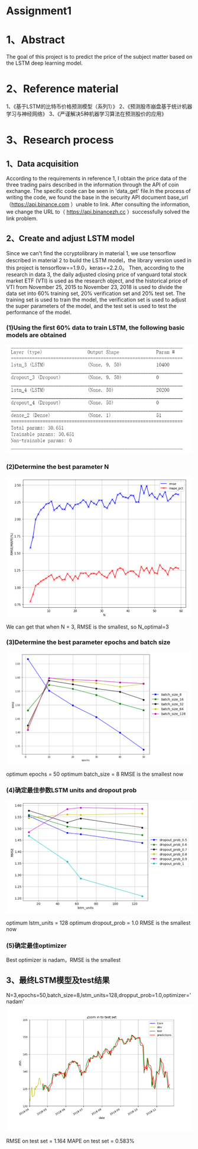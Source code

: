 Assignment1
==
# 1、Abstract
The goal of this project is to predict the price of the subject matter based on the LSTM deep learning model.
# 2、Reference material
1、《基于LSTM的比特币价格预测模型（系列1）》
2、《预测股市崩盘基于统计机器学习与神经网络》
3、《严谨解决5种机器学习算法在预测股价的应用》
# 3、Research process
## 1、Data acquisition
According to the requirements in reference 1, I obtain the price data of the three trading pairs described in the information through the API of coin exchange. The specific code can be seen in 'data_get' file.In the process of writing the code, we found the base in the security API document base_url（https://api.binance.com ）unable to link. After consulting the information, we change the URL to（ https://api.binancezh.cc ）successfully solved the link problem.
## 2、Create and adjust LSTM model
Since we can't find the ccryptolibrary in material 1, we use tensorflow described in material 2 to build the LSTM model，the library version used in this project is tensorflow==1.9.0，keras==2.2.0。
Then, according to the research in data 3, the daily adjusted closing price of vanguard total stock market ETF (VTI) is used as the research object, and the historical price of VTI from November 25, 2015 to November 23, 2018 is used to divide the data set into 60% training set, 20% verification set and 20% test set. The training set is used to train the model, the verification set is used to adjust the super parameters of the model, and the test set is used to test the performance of the model.
### (1)Using the first 60% data to train LSTM, the following basic models are obtained
![](Screen_shot/model_summary.PNG)
### (2)Determine the best parameter N
![](Screen_shot/optimal_N.PNG)

We can get that when N = 3, RMSE is the smallest, so N_optimal=3
### (3)Determine the best parameter epochs and batch size
![](Screen_shot/opt_batch_epochs.PNG)

optimum epochs = 50
optimum batch_size = 8
RMSE is the smallest now
### (4)确定最佳参数LSTM units and dropout prob
![](Screen_shot/opt_units_dropprob.PNG)

optimum lstm_units = 128
optimum dropout_prob = 1.0
RMSE is the smallest now
### (5)确定最佳optimizer
Best optimizer is nadam，RMSE is the smallest

## 3、最终LSTM模型及test结果
N=3,epochs=50,batch_size=8,lstm_units=128,dropput_prob=1.0,optimizer='nadam'
![](Screen_shot/final_result.png)

RMSE on test set = 1.164
MAPE on test set = 0.583%



